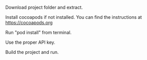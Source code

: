 Download project folder and extract.

Install cocoapods if not installed. You can find the instructions at https://cocoapods.org

Run "pod install" from terminal.

Use the proper API key.

Build the project and run.
